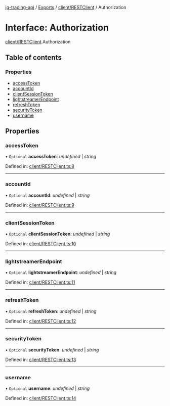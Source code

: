 [ig-trading-api](../README.md) / [Exports](../modules.md) / [client/RESTClient](../modules/client_restclient.md) / Authorization

# Interface: Authorization

[client/RESTClient](../modules/client_restclient.md).Authorization

## Table of contents

### Properties

- [accessToken](client_restclient.authorization.md#accesstoken)
- [accountId](client_restclient.authorization.md#accountid)
- [clientSessionToken](client_restclient.authorization.md#clientsessiontoken)
- [lightstreamerEndpoint](client_restclient.authorization.md#lightstreamerendpoint)
- [refreshToken](client_restclient.authorization.md#refreshtoken)
- [securityToken](client_restclient.authorization.md#securitytoken)
- [username](client_restclient.authorization.md#username)

## Properties

### accessToken

• `Optional` **accessToken**: _undefined_ \| _string_

Defined in: [client/RESTClient.ts:8](https://github.com/bennycode/ig-trading-api/blob/afea174/src/client/RESTClient.ts#L8)

---

### accountId

• `Optional` **accountId**: _undefined_ \| _string_

Defined in: [client/RESTClient.ts:9](https://github.com/bennycode/ig-trading-api/blob/afea174/src/client/RESTClient.ts#L9)

---

### clientSessionToken

• `Optional` **clientSessionToken**: _undefined_ \| _string_

Defined in: [client/RESTClient.ts:10](https://github.com/bennycode/ig-trading-api/blob/afea174/src/client/RESTClient.ts#L10)

---

### lightstreamerEndpoint

• `Optional` **lightstreamerEndpoint**: _undefined_ \| _string_

Defined in: [client/RESTClient.ts:11](https://github.com/bennycode/ig-trading-api/blob/afea174/src/client/RESTClient.ts#L11)

---

### refreshToken

• `Optional` **refreshToken**: _undefined_ \| _string_

Defined in: [client/RESTClient.ts:12](https://github.com/bennycode/ig-trading-api/blob/afea174/src/client/RESTClient.ts#L12)

---

### securityToken

• `Optional` **securityToken**: _undefined_ \| _string_

Defined in: [client/RESTClient.ts:13](https://github.com/bennycode/ig-trading-api/blob/afea174/src/client/RESTClient.ts#L13)

---

### username

• `Optional` **username**: _undefined_ \| _string_

Defined in: [client/RESTClient.ts:14](https://github.com/bennycode/ig-trading-api/blob/afea174/src/client/RESTClient.ts#L14)
